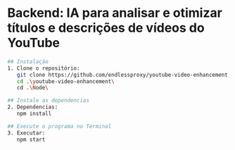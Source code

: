 # Backend: IA para analisar e otimizar títulos e descrições de vídeos do YouTube

```sh
## Instalação
1. Clone o repositório:
   git clone https://github.com/endlessproxy/youtube-video-enhancement.git
   cd .\youtube-video-enhancement\
   cd .\Node\

## Instale as dependencias
2. Dependencias:
   npm install

## Execute o programa no Terminal
3. Executar:
   npm start
